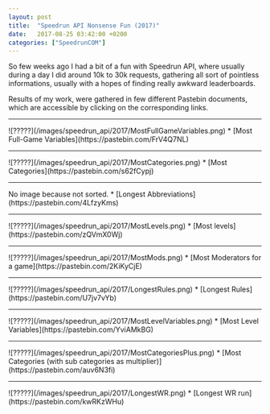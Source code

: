 ```yaml
---
layout: post
title:  "Speedrun API Nonsense Fun (2017)"
date:   2017-08-25 03:42:00 +0200
categories: ["SpeedrunCOM"]
---
```

So few weeks ago I had a bit of a fun with Speedrun API, where usually during a day I did around 10k to 30k requests, gathering all sort of pointless informations, usually with a hopes of finding really awkward leaderboards.

Results of my work, were gathered in few different Pastebin documents, which are accessible by clicking on the corresponding links.
<!--more-->
<hr />
![?????](/images/speedrun_api/2017/MostFullGameVariables.png)
* [Most Full-Game Variables](https://pastebin.com/FrV4Q7NL)
<hr />
![?????](/images/speedrun_api/2017/MostCategories.png)
* [Most Categories](https://pastebin.com/s62fCypj)
<hr />
No image because not sorted.
* [Longest Abbreviations](https://pastebin.com/4LfzyKms)
<hr />
![?????](/images/speedrun_api/2017/MostLevels.png)
* [Most levels](https://pastebin.com/zQVmX0Wj)
<hr />
![?????](/images/speedrun_api/2017/MostMods.png)
* [Most Moderators for a game](https://pastebin.com/2KiKyCjE)
<hr />
![?????](/images/speedrun_api/2017/LongestRules.png)
* [Longest Rules](https://pastebin.com/U7jv7vYb)
<hr />
![?????](/images/speedrun_api/2017/MostLevelVariables.png)
* [Most Level Variables](https://pastebin.com/YviAMkBG)
<hr />
![?????](/images/speedrun_api/2017/MostCategoriesPlus.png)
* [Most Categories (with sub categories as multiplier)](https://pastebin.com/auv6N3fi)
<hr />
![?????](/images/speedrun_api/2017/LongestWR.png)
* [Longest WR run](https://pastebin.com/kwRKzWHu)
